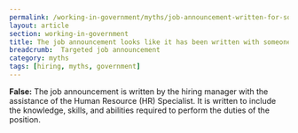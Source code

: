 ```yaml
---
permalink: /working-in-government/myths/job-announcement-written-for-someone/
layout: article
section: working-in-government
title: The job announcement looks like it has been written with someone in mind
breadcrumb:  Targeted job announcement
category: myths
tags: [hiring, myths, government]
---
```


<strong>False:</strong> The job announcement is written by the hiring manager with the assistance of the Human Resource (HR) Specialist. It is written to include the knowledge, skills, and abilities required to perform the duties of the position.
